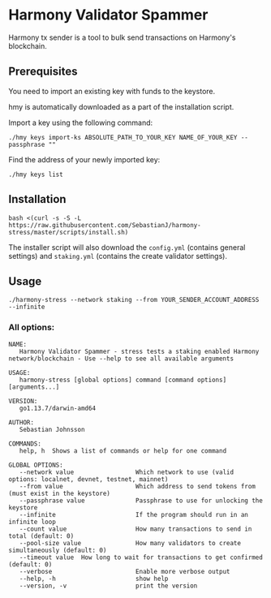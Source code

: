 # Harmony Validator Spammer
Harmony tx sender is a tool to bulk send transactions on Harmony's blockchain.

## Prerequisites
You need to import an existing key with funds to the keystore.

hmy is automatically downloaded as a part of the installation script.

Import a key using the following command:
```
./hmy keys import-ks ABSOLUTE_PATH_TO_YOUR_KEY NAME_OF_YOUR_KEY --passphrase ""
```

Find the address of your newly imported key:
```
./hmy keys list
```

## Installation

```
bash <(curl -s -S -L https://raw.githubusercontent.com/SebastianJ/harmony-stress/master/scripts/install.sh)
```

The installer script will also download the `config.yml` (contains general settings) and `staking.yml` (contains the create validator settings).


## Usage
```
./harmony-stress --network staking --from YOUR_SENDER_ACCOUNT_ADDRESS --infinite
```

### All options:

```
NAME:
   Harmony Validator Spammer - stress tests a staking enabled Harmony network/blockchain - Use --help to see all available arguments

USAGE:
   harmony-stress [global options] command [command options] [arguments...]

VERSION:
   go1.13.7/darwin-amd64

AUTHOR:
   Sebastian Johnsson

COMMANDS:
   help, h  Shows a list of commands or help for one command

GLOBAL OPTIONS:
   --network value                 Which network to use (valid options: localnet, devnet, testnet, mainnet)
   --from value                    Which address to send tokens from (must exist in the keystore)
   --passphrase value              Passphrase to use for unlocking the keystore
   --infinite                      If the program should run in an infinite loop
   --count value                   How many transactions to send in total (default: 0)
   --pool-size value               How many validators to create simultaneously (default: 0)
   --timeout value  How long to wait for transactions to get confirmed (default: 0)
   --verbose                       Enable more verbose output
   --help, -h                      show help
   --version, -v                   print the version
```

